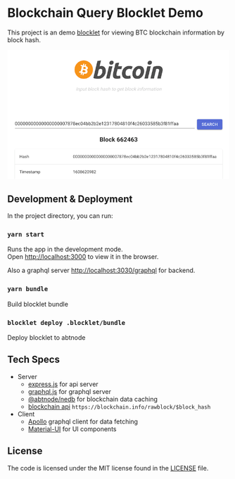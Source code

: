 # Blockchain Query Blocklet Demo

This project is an demo [blocklet](https://www.arcblock.io/en/blocklets) for viewing BTC blockchain information by block hash.

![Screen Shot](./screenshots/query-result.png)

## Development & Deployment

In the project directory, you can run:

### `yarn start`

Runs the app in the development mode.\
Open [http://localhost:3000](http://localhost:3000) to view it in the browser.

Also a graphql server [http://localhost:3030/graphql](http://localhost:3030/graphql) for backend.

### `yarn bundle`

Build blocklet bundle

### `blocklet deploy .blocklet/bundle`

Deploy blocklet to abtnode

## Tech Specs

* Server
  * [express.js](http://expressjs.com/) for api server
  * [graphql.js](https://graphql.org/graphql-js/) for graphql server
  * [@abtnode/nedb](https://www.npmjs.com/package/@abtnode/nedb) for blockchain data caching
  * [blockchain api](https://www.blockchain.com/api/blockchain_api) `https://blockchain.info/rawblock/$block_hash`
* Client
  * [Apollo](https://www.apollographql.com/) graphql client for data fetching
  * [Material-UI](https://material-ui.com/) for UI components

## License

The code is licensed under the MIT license found in the
[LICENSE](LICENSE) file.
